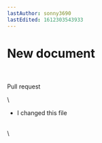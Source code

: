 ```yaml
---
lastAuthor: sonny3690
lastEdited: 1612303543933
---
```

# New document

\
\
Pull request

\
* I changed this file

\
\
